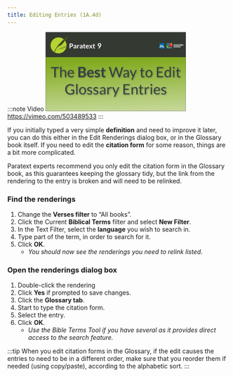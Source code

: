 ```yaml
---
title: Editing Entries (1A.4d)
---
```


:::note Video
[![ ](../../media/1A.4d.png)](https://vimeo.com/503489533)  
https://vimeo.com/503489533
:::

If you initially typed a very simple **definition** and need to improve it later, you can do this either in the Edit Renderings dialog box, or in the Glossary book itself. If you need to edit the **citation form** for some reason, things are a bit more complicated.

Paratext experts recommend you only edit the citation form in the Glossary book, as this guarantees keeping the glossary tidy, but the link from the rendering to the entry is broken and will need to be relinked.

### Find the renderings

1.   Change the **Verses filter** to “All books”.
1.   Click the Current **Biblical Terms** filter and select **New Filter**.
1.   In the Text Filter, select the **language** you wish to search in.
1.   Type part of the term, in order to search for it.
1.   Click **OK**.  
      -  *You should now see the renderings you need to relink listed*.

### Open the renderings dialog box

1.   Double-click the rendering
1.   Click **Yes** if prompted to save changes.
1.   Click the **Glossary tab**.
1.   Start to type the citation form.
1.   Select the entry.
1.   Click **OK**.
     -  *Use the Bible Terms Tool if you have several as it provides direct access to the search feature.*
  
:::tip
When you edit citation forms in the Glossary, if the edit causes the entries to need to be in a different order, make sure that you reorder them if needed (using copy/paste), according to the alphabetic sort.
:::